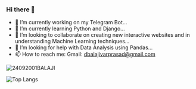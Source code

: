 ### Hi there 👋

<!--
**BALAJI24092001/BALAJI24092001** is a ✨ _special_ ✨ repository because its `README.md` (this file) appears on your GitHub profile.-

Here are some ideas to get you started:  -->



- 🔭 I’m currently working on my Telegram Bot...
- 🌱 I’m currently learning Python and Django...
- 👯 I’m looking to collaborate on creating new interactive websites and in understanding Machine Learning techniques...
- 🤔 I’m looking for help with Data Analysis using Pandas...
- 📫 How to reach me: Gmail: dbalajivarprasad@gmail.com



![24092001BALAJI](https://github-readme-stats.vercel.app/api?username=BALAJI24092001&theme=algolia&show_icons=true)





![Top Langs](https://github-readme-stats.vercel.app/api/top-langs/?username=BALAJI24092001&langs_count=8)
